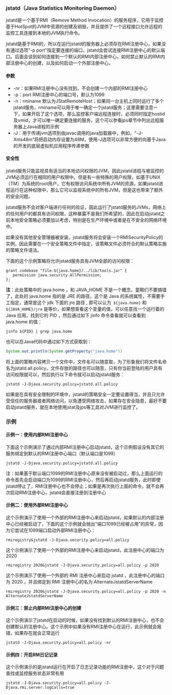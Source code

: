 ### jstatd（Java Statistics Monitoring Daemon）

jstatd是一个基于RMI（Remove Method Invocation）的服务程序，它用于监控基于HotSpot的JVM中资源的创建及销毁，并且提供了一个远程接口允许远程的监控工具连接到本地的JVM执行命令。

jstatd是基于RMI的，所以在运行jstatd的服务器上必须存在RMI注册中心，如果没有通过选项"-p port"指定要连接的端口，jstatd会尝试连接RMI注册中心的默认端口。后面会谈到如何连接到一个默认的RMI内部注册中心，如何禁止默认的RMI内部注册中心的创建，以及如何启动一个外部注册中心。

#### 参数

-   -nr：如果RMI注册中心没有找到，不会创建一个内部的RMI注册中心
-   -p：port RMI注册中心的端口号，默认为1099
-   -n：rminame 默认为JStatRemoteHost；如果同一台主机上同时运行了多个jstatd服务，rminame可以用于唯一确定一个jstatd服务；这里需要注意一下，如果开启了这个选项，那么监控客户端远程连接时，必须同时指定hostid及vmid，才可以唯一确定要连接的服务，这个可以参看jps章节中列出远程服务器上Java进程的示例
-   -J：用于传递jvm选项到由javac调用的java加载器中，例如，“-J-Xms48m”将把启动内存设置为48M，使用-J选项可以非常方便的向基于Java的开发的底层虚拟机应用程序传递参数

#### 安全性

jstatd服务只能监视具有适当的本地访问权限的JVM，因此jstatd进程与被监控的JVM必须运行在相同的用户权限中。但是有一些特殊的用户权限，如基于UNIX（TM）为系统的root用户，它有权限访问系统中所有JVM的资源，如果jstatd进程运行在这种权限中，那么它可以监视系统中的所有JVM，但是这也带来了额外的安全问题。

jstatd服务不会对客户端进行任何的验证，因此运行了jstatd服务的JVMs，网络上的任何用户的都具有访问权限，这种暴露不是我们所希望的，因此在启动jstatd之前本地安全策略必须要加以考虑，特别是在生产环境中或者是在不安全的网络环境中。

如果没有其他安全管理器被安装，jstatd服务将会安装一个RMISecurityPolicy的实例，因此需要在一个安全策略文件中指定，该策略文件必须符合的默认策略实施的策略文件语法。

  下面的这个示例策略将允许jstatd服务具有JVM全部的访问权限：    

```shell
grant codebase "file:${java.home}/../lib/tools.jar" {
   permission java.security.AllPermission;
};
```

__注__：此处策略中的 java.home ，和 JAVA_HOME 不是一个概念，童鞋们不要搞错了，此处的 java.home 指的是 JRE 的路径，这个是 Java 的系统属性，不需要手工指定，通常是这个 jdk 下面的 jre 路径 , 即可以认为` ${java.home}` 和` ${JAVA_HOME}/jre` 是等价，如果想查看这个变量的值，可以任意找一个运行着的 Java 应用，找到它的 PID ，然后通过如下 jinfo 命令查看就可以查看到 java.home 的值：

```shell
jinfo ${PID} | grep java.home
```

也可以在Java代码中通过如下方式获取到：

```java
System.out.println(System.getProperty("java.home"))
```

将上面的策略内容拷贝一个文件中，文件名可以随意取，为了形象我们将文件名命名为jstatd.all.policy，文件存放的路径也可以随意，只有你当前登陆的用户具有访问权限就可以，然后执行以下命令就可以启动jstatd服务：

```shell
jstatd -J-Djava.security.policy=jstatd.all.policy
```

如果是在具有安全限制的环境中，jstatd的策略安全一定要设置得当，并且只允许受信任的服务器或者网络访问，以免遭受网络攻击，如果存在安全隐患，最好不要启动jstatd服务，就在本地使用jstat及jps等工具对JVM进行监控了。

### 示例

#### 示例一：使用内部RMI注册中心

下面这个示例演示了通过内部RMI注册中心启动jstatd，这个示例假设没有其它的服务绑定到默认的RMI注册中心端口（默认端口是1099）

```shell
jstatd -J-Djava.security.policy=jstatd.all.policy
```

注：如果基于默认端口1099的RMI注册中心原来没有被启动过，那么上面运行的命令首先会启动端口为1099的RMI注册中心，然后再启动jstatd服务，此时即使jstatd停止了，RMI注册中心也不会停止；如果是再次执行上面的命令，就不会再次启动RMI注册中心，jstatd会直接注册到注册中心

#### 示例二：使用外部RMI注册中心

这个示例演示了使用一个外部的RMI注册中心来启动jstatd，如果默认的内部注册中心已经被启动了，下面的这个示例就会抛出“端口1099已经被占用”的异常，因为它尝试在1099端口启动外部RMI注册中心：

```shell
rmiregistry&jstatd -J-Djava.security.policy=all.policy
```

这个示例演示了使用一个外部的RMI注册中心来启动jstatd，此注册中心的端口为2020

```shell
rmiregistry 2020&jstatd -J-Djava.security.policy=all.policy -p 2020
```

这个示例演示了使用一个外部的 RMI 注册中心来启动 jstatd ，此注册中心的端口为 2020 ，并且绑定到 RMI 注册中心的名为 AlternateJstatdServerName

```shell
rmiregistry 2020&jstatd -J-Djava.security.policy=all.policy -p 2020 -n AlternateJstatdServerName
```

#### 示例三：禁止内部RMI注册中心的创建

这个示例演示了jstatd在启动的时候，如果没有找到默认的RMI注册中心，也不会创建默认的注册中心。这个示例中如果没有RMI注册中心在运行，此示例就会报错，如果存在就会正常运行

```shell
jstatd -J-Djava.security.policy=all.policy -nr
```

#### 示例四：开启RM日记记录

这个示例演示的是jstatd运行在开启了日志记录功能的RMI注册中，这个对于问题查找或监控服务状态非常有用

```shell
jstatd -J-Djava.security.policy=all.policy -J-Djava.rmi.server.logCalls=true
```

